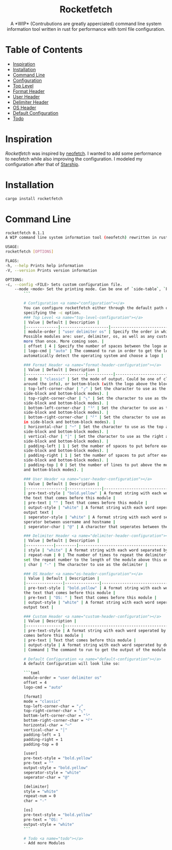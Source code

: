 <div align="center">
    <h1>Rocketfetch</h1>
    A *WIP* (Contrubutions are greatly apperciated) command line system information tool written in rust for performance
    with toml file configuration.
</div>

# Table of Contents
- [Inspiration](#inspiration)
- [Installation](#installation)
- [Command Line](#cli)
- [Configuration](#configuration)
- [Top Level](#top-level-configuration)
- [Format Header](#format-header-configuration)
- [User Header](#user-header-configuration)
- [Delimiter Header](#delimiter-header-configuration)
- [OS Header](#os-header-configuration)
- [Default Configuration](#default-configuration)
- [Todo](#todo)


# Inspiration <a name="inspiration"></a>
_Rocketfetch_ was inspired by [neofetch](https://github.com/dylanaraps/neofetch). I wanted to add some performance to
neofetch while also improving the configuration. I modeled my configuration after that of
[Starship](https://github.com/starship/starship).

# Installation <a name="installation"></a>
```bash
cargo install rocketfetch
```

# Command Line <a name="cli"></a>
```bash
rocketfetch 0.1.1
A WIP command line system information tool (neofetch) rewritten in rust for performance with toml file configuration.

USAGE:
rocketfetch [OPTIONS]

FLAGS:
-h, --help Prints help information
-V, --version Prints version information

OPTIONS:
-c, --config <FILE> Sets custom configuration file.
    --mode <mode> Set the printing mode. Can be one of `side-table`, `bottom-table`, or `classic`
        ```

        # Configuration <a name="configuration"></a>
        You can configure rocketfetch either through the default path of ~/.config/rocketfetch or pass a path in cli by
        specifying the -c option.
        ### Top Level <a name="top-level-configuration"></a>
        | Value | Default | Description |
        |--------------|---------------------|--------------------------------------------------------------------------------------------------------------------------------------------------------------------------------------------------------------------------|
        | module-order | "user delimiter os" | Specify the order in which the modules will go in seperated by spaces.
        Possible modules are: user, delimiter, os, as well as any custom modules you have defined. You may specify some
        more than once. More coming soon. |
        | offset | 4 | Specify the number of spaces between the logo and the information. |
        | logo-cmd | "auto" | The command to run in order to get the logo. If set to auto or nothing, it will
        automatically detect the operating system and choose a logo |

        ### Format Header <a name="format-header-configuration"></a>
        | Value | Default | Description |
        |--------------------------|-----------|-----------------------------------------------------------------------------------------------------------------------------------------------------------------------|
        | mode | "classic" | Set the mode of output. Could be one of classic (neofetch style), side-block (with a block
        around the info), or bottom-block (with the logo above the block of info). |
        | top-left-corner-char | "╭" | Set the character to use as the top left corner of the block (Only works in
        side-block and bottom-block modes). |
        | top-right-corner-char | "╮" | Set the character to use as the top right corner of the block (Only works in
        side-block and bottom-block modes). |
        | bottom-left-corner-char | "╰" | Set the character to use as the bottom left corner of the block (Only works in
        side-block and bottom-block modes). |
        | bottom-right-corner-char | "╯" | Set the character to use as the bottom right corner of the block (Only works
        in side-block and bottom-block modes). |
        | horizontal-char | "─" | Set the character to use as the top and bottom parts of the block (Only works in
        side-block and bottom-block modes). |
        | vertical-char | "│" | Set the character to use as the right and left parts of the block (Only works in
        side-block and bottom-block modes). |
        | padding-left | 1 | Set the number of spaces to put before each module inside the block (Only works in
        side-block and bottom-block modes). |
        | padding-right | 1 | Set the number of spaces to put after each module inside the block (Only works in
        side-block and bottom-block modes). |
        | padding-top | 0 | Set the number of lines to put above the modules inside the block (Only works in side-block
        and bottom-block modes). |

        ### User Header <a name="user-header-configuration"></a>
        | Value | Default | Description |
        |-----------------|---------------|-------------------------------------------------------------------------------------------------------------------------|
        | pre-text-style | "bold.yellow" | A format string with each word seperated by dots that describes the style of
        the text that comes before this module |
        | pre-text | "" | Text that comes before this module |
        | output-style | "white" | A format string with each word seperated by dots that describes the style of the
        output text |
        | seperator-style | "white" | A format string with each word seperated by dots that describes the style of the
        sperator between username and hostname |
        | seperator-char | "@" | A character that seperates between the username and hostname |

        ### Delimiter Header <a name="delimiter-header-configuration"></a>
        | Value | Default | Description |
        |------------|---------|---------------------------------------------------------------------------------------------------------------------------------------------------------------|
        | style | "white" | A format string with each word separated by dots that describes the style of the delimiter |
        | repeat-num | 0 | The number of times to repeat the delimiter char to form the delimiter. If set to 0, it will
        set the repeat number to the length of the module above this one |
        | char | "-" | The character to use as the delimiter |

        ### OS Header <a name="os-header-configuration"></a>
        | Value | Default | Description |
        |----------------|---------------|---------------------------------------------------------------------------------------------------------------------|
        | pre-text-style | "bold.yellow" | A format string with each word seperated by dots that describes the style of
        the text that comes before this module |
        | pre-text | "OS: " | Text that comes before this module |
        | output-style | "white" | A format string with each word seperated by dots that describes the style of the
        output text |

        ### Custom Header <a name="custom-header-configuration"></a>
        | Value | Description |
        |----------------|---------------------------------------------------------------------------------------------------------------------|
        | pre-text-style | A format string with each word seperated by dots that describes the style of the text that
        comes before this module |
        | pre-text | Text that comes before this module |
        | output-style | A format string with each word seperated by dots that describes the style of the output text |
        | Command | The command to run to get the output of the module |

        # Default Configuration <a name="default-configuration"></a>
        A default Configuration will look like so:

        ```toml
        module-order = "user delimiter os"
        offset = 4
        logo-cmd = "auto"

        [format]
        mode = "classic"
        top-left-corner-char = "╭"
        top-right-corner-char = "╮"
        bottom-left-corner-char = "╰"
        bottom-right-corner-char = "╯"
        horizontal-char = "─"
        vertical-char = "│"
        padding-left = 1
        padding-right = 1
        padding-top = 0

        [user]
        pre-text-style = "bold.yellow"
        pre-text = ""
        output-style = "bold.yellow"
        seperator-style = "white"
        seperator-char = "@"

        [delimiter]
        style = "white"
        repeat-num = 0
        char = "-"

        [os]
        pre-text-style = "bold.yellow"
        pre-text = "OS: "
        output-style = "white"
        ```

        # Todo <a name="todo"></a>
        - Add more Modules
